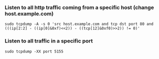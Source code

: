 ### Listen to all http traffic coming from a specific host (change host.example.com)
```shell
sudo tcpdump -A -s 0 'src host.example.com and tcp dst port 80 and (((ip[2:2] - ((ip[0]&0xf)<<2)) - ((tcp[12]&0xf0)>>2)) != 0)'
```

### Listen to all traffic in a specific port
```shell
sudo tcpdump -XX port 5155
```